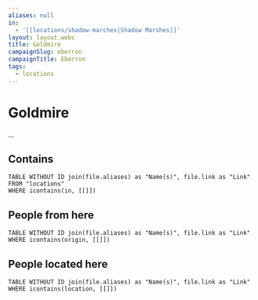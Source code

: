 ```yaml
---
aliases: null
in:
  - '[[locations/shadow-marches|Shadow Marshes]]'
layout: layout.webc
title: Goldmire
campaignSlug: eberron
campaignTitle: Eberron
tags:
  - locations
---
```

# Goldmire

...

## Contains
```dataview
TABLE WITHOUT ID join(file.aliases) as "Name(s)", file.link as "Link"
FROM "locations"
WHERE icontains(in, [[]])
```

## People from here

```dataview
TABLE WITHOUT ID join(file.aliases) as "Name(s)", file.link as "Link"
WHERE icontains(origin, [[]])
```

## People located here

```dataview
TABLE WITHOUT ID join(file.aliases) as "Name(s)", file.link as "Link"
WHERE icontains(location, [[]])
```
